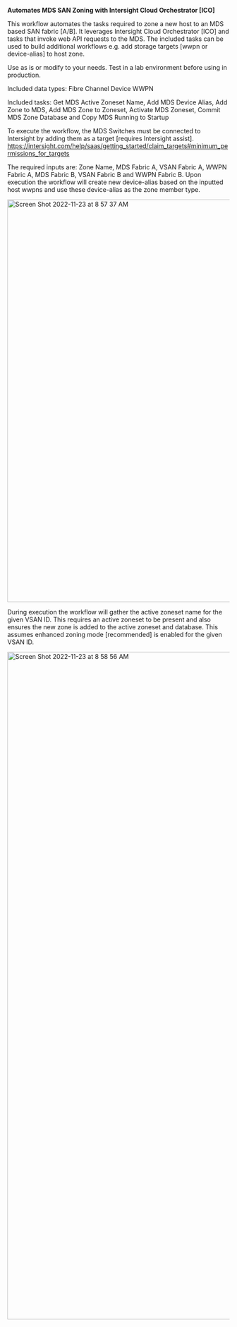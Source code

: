 **Automates MDS SAN Zoning with Intersight Cloud Orchestrator [ICO]**

This workflow automates the tasks required to zone a new host to an MDS based SAN fabric [A/B].
It leverages Intersight Cloud Orchestrator [ICO] and tasks that invoke web API requests to the MDS.
The included tasks can be used to build additional workflows e.g. add storage targets [wwpn or device-alias] to host zone.

Use as is or modify to your needs.  Test in a lab environment before using in production.

Included data types:
Fibre Channel Device WWPN

Included tasks:
Get MDS Active Zoneset Name,
Add MDS Device Alias,
Add Zone to MDS,
Add MDS Zone to Zoneset,
Activate MDS Zoneset,
Commit MDS Zone Database and 
Copy MDS Running to Startup

To execute the workflow, the MDS Switches must be connected to Intersight by adding them as a target [requires Intersight assist].
https://intersight.com/help/saas/getting_started/claim_targets#minimum_permissions_for_targets

The required inputs are: Zone Name, MDS Fabric A, VSAN Fabric A, WWPN Fabric A, MDS Fabric B, VSAN Fabric B and WWPN Fabric B.
Upon execution the workflow will create new device-alias based on the inputted host wwpns and use these device-alias as the zone member type.

<img width="913" alt="Screen Shot 2022-11-23 at 8 57 37 AM" src="https://user-images.githubusercontent.com/22679823/203569569-929218c5-6e02-464e-ad19-2ab5c8fe0df0.png">

During execution the workflow will gather the active zoneset name for the given VSAN ID.  This requires an active zoneset to be present and also ensures the new zone is added to the active zoneset and database.  This assumes enhanced zoning mode [recommended] is enabled for the given VSAN ID.

<img width="1514" alt="Screen Shot 2022-11-23 at 8 58 56 AM" src="https://user-images.githubusercontent.com/22679823/203569618-35dbfd33-47ad-4ca8-8bf7-47427e9f2422.png">
